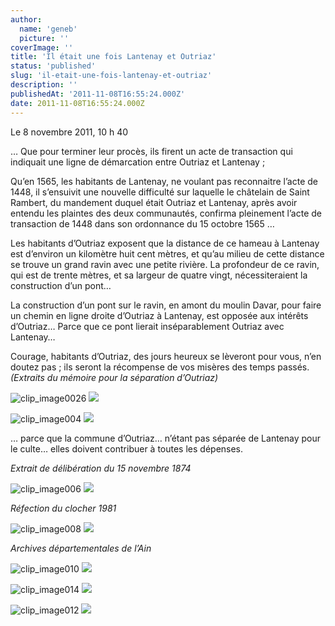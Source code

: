 ```yaml
---
author:
  name: 'geneb'
  picture: ''
coverImage: ''
title: 'Il était une fois Lantenay et Outriaz'
status: 'published'
slug: 'il-etait-une-fois-lantenay-et-outriaz'
description: ''
publishedAt: '2011-11-08T16:55:24.000Z'
date: 2011-11-08T16:55:24.000Z
---
```


Le 8 novembre 2011, 10 h 40

… Que pour terminer leur procès, ils firent un acte de transaction qui indiquait une ligne de démarcation entre Outriaz et Lantenay ;

Qu’en 1565, les habitants de Lantenay, ne voulant pas reconnaitre l’acte de 1448, il s’ensuivit une nouvelle difficulté sur laquelle le châtelain de Saint Rambert, du mandement duquel était Outriaz et Lantenay, après avoir entendu les plaintes des deux communautés, confirma pleinement l’acte de transaction de 1448 dans son ordonnance du 15 octobre 1565 …

Les habitants d’Outriaz exposent que la distance de ce hameau à Lantenay est d’environ un kilomètre huit cent mètres, et qu’au milieu de cette distance se trouve un grand ravin avec une petite rivière. La profondeur de ce ravin, qui est de trente mètres, et sa largeur de quatre vingt, nécessiteraient la construction d’un pont…

La construction d’un pont sur le ravin, en amont du moulin Davar, pour faire un chemin en ligne droite d’Outriaz à Lantenay, est opposée aux intérêts d’Outriaz… Parce que ce pont lierait inséparablement Outriaz avec Lantenay…

Courage, habitants d’Outriaz, des jours heureux se lèveront pour vous, n’en doutez pas ; ils seront la récompense de vos misères des temps passés. *(Extraits du mémoire pour la séparation d’Outriaz)*

![clip_image0026](/img/beguelins/Windows-Live-Writer/lantenay-vu-par_A148/clip_image002_6__thumb.jpg)
![](/img/beguelins/Windows-Live-Writer/lantenay-vu-par_A148/clip_image002_6_.jpg)

![clip_image004](/img/beguelins/Windows-Live-Writer/lantenay-vu-par_A148/clip_image004_thumb.jpg)
![](/img/beguelins/Windows-Live-Writer/lantenay-vu-par_A148/clip_image004_2.jpg)

… parce que la commune d’Outriaz… n’étant pas séparée de Lantenay pour le culte… elles doivent contribuer à toutes les dépenses.

*Extrait de délibération du 15 novembre 1874*

![clip_image006](/img/beguelins/Windows-Live-Writer/lantenay-vu-par_A148/clip_image006_thumb.jpg)
![](/img/beguelins/Windows-Live-Writer/lantenay-vu-par_A148/clip_image006_2.jpg)

*Réfection du clocher 1981*

![clip_image008](/img/beguelins/Windows-Live-Writer/lantenay-vu-par_A148/clip_image008_thumb.jpg)
![](/img/beguelins/Windows-Live-Writer/lantenay-vu-par_A148/clip_image008_2.jpg)

*Archives départementales de l’Ain*

![clip_image010](/img/beguelins/Windows-Live-Writer/lantenay-vu-par_A148/clip_image010_thumb.jpg)
![](/img/beguelins/Windows-Live-Writer/lantenay-vu-par_A148/clip_image010_2.jpg)

![clip_image014](/img/beguelins/Windows-Live-Writer/lantenay-vu-par_A148/clip_image014_thumb.jpg)
![](/img/beguelins/Windows-Live-Writer/lantenay-vu-par_A148/clip_image014_2.jpg)

![clip_image012](/img/beguelins/Windows-Live-Writer/lantenay-vu-par_A148/clip_image012_thumb.jpg)
![](/img/beguelins/Windows-Live-Writer/lantenay-vu-par_A148/clip_image012_2.jpg)
